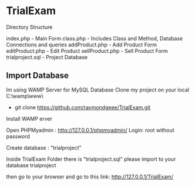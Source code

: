 # TrialExam

Directory Structure

index.php           - Main Form
class.php           - Includes Class and Method, Database Connections and queries
addProduct.php      - Add Product Form
editProduct.php     - Edit Product
sellProduct.php     - Sell Product Form
trialproject.sql    - Project Database

Import Database
----------------------------------------------------------------------------------
Im using WAMP Server for MySQL Database
Clone my project on your local C:\\wamp\www\
  
 - git clone https://github.com/raymondgeee/TrialExam.git
 
Install WAMP erver

Open PHPMyadmin : http://127.0.0.1/phpmyadmin/
Login: root without password

Create database : "trialproject"

Inside TrialExam Folder there is "trialproject.sql" please import to your database trialproject

then go to your browser and go to this link: http://127.0.0.1/TrialExam/
